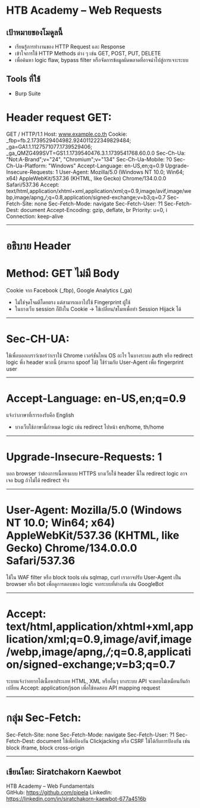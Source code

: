 # HTB Academy – Web Requests
## เป้าหมายของโมดูลนี้
- เรียนรู้การทำงานของ HTTP Request และ Response
- เข้าใจการใช้ HTTP Methods ต่าง ๆ เช่น GET, POST, PUT, DELETE
- เพื่อค้นหา logic flaw, bypass filter หรือจัดการข้อมูลผิดพลาดที่อาจนำไปสู่การเจาะระบบ

## Tools ที่ใช้
- Burp Suite

# Header request GET:
GET / HTTP/1.1
Host: www.example.co.th
Cookie: _fbp=fb.2.1739529404982.924011222349829484; _ga=GA1.1.1127571077.1739529406; _ga_QMZG499SVT=GS1.1.1739540476.3.1.1739541768.60.0.0
Sec-Ch-Ua: "Not:A-Brand";v="24", "Chromium";v="134"
Sec-Ch-Ua-Mobile: ?0
Sec-Ch-Ua-Platform: "Windows"
Accept-Language: en-US,en;q=0.9
Upgrade-Insecure-Requests: 1
User-Agent: Mozilla/5.0 (Windows NT 10.0; Win64; x64) AppleWebKit/537.36 (KHTML, like Gecko) Chrome/134.0.0.0 Safari/537.36
Accept: text/html,application/xhtml+xml,application/xml;q=0.9,image/avif,image/webp,image/apng,*/*;q=0.8,application/signed-exchange;v=b3;q=0.7
Sec-Fetch-Site: none
Sec-Fetch-Mode: navigate
Sec-Fetch-User: ?1
Sec-Fetch-Dest: document
Accept-Encoding: gzip, deflate, br
Priority: u=0, i
Connection: keep-alive

-----------
# อธิบาย Header

# Method: GET ไม่มี Body
Cookie จาก Facebook (_fbp), Google Analytics (_ga)
- ไม่ใช่จุดโจมตีโดยตรง แต่สามารถเอาไปใช้ Fingerprint ผู้ใช้
- ในบางเว็บ session ก็ฝังใน Cookie → ใช้เปลี่ยน/ขโมยเพื่อทำ Session Hijack ได้

---
# Sec-CH-UA:
ใช้เพื่อบอกเบราว์เซอร์ว่าเราใช้ Chrome เวอร์ชันไหน OS อะไร
ในบางระบบ auth หรือ redirect logic พึ่ง header พวกนี้ (สามารถ spoof ได้)
ใช้ร่วมกับ User-Agent เพื่อ fingerprint user

---
# Accept-Language: en-US,en;q=0.9
แจ้งว่าภาษาที่เรารองรับคือ English
- บางเว็บใช้ภาษานี้กำหนด logic เช่น redirect ไปหน้า en/home, th/home

---
# Upgrade-Insecure-Requests: 1
บอก browser ว่าต้องการเนื้อหาแบบ HTTPS บางเว็บใช้ header นี้ใน redirect logic
อาจเจอ bug ถ้าไม่ได้ redirect จริง

---
# User-Agent: Mozilla/5.0 (Windows NT 10.0; Win64; x64) AppleWebKit/537.36 (KHTML, like Gecko) Chrome/134.0.0.0 Safari/537.36
ใช้ใน WAF filter หรือ block tools เช่น sqlmap, curl
เราอาจปรับ User-Agent เป็น browser หรือ bot เพื่อดูการตอบของ logic จากระบบที่ต่างกัน เช่น GoogleBot

---
# Accept: text/html,application/xhtml+xml,application/xml;q=0.9,image/avif,image/webp,image/apng,*/*;q=0.8,application/signed-exchange;v=b3;q=0.7
ระบบแจ้งว่าอยากได้เนื้อหาประเภท HTML, XML หรืออื่นๆ
บางระบบ API จะตอบไม่เหมือนกันถ้าเปลี่ยน Accept: application/json เพื่อใช้ทดสอบ API mapping request

---
# กลุ่ม Sec-Fetch:
Sec-Fetch-Site: none
Sec-Fetch-Mode: navigate
Sec-Fetch-User: ?1
Sec-Fetch-Dest: document
ใช้เพื่อป้องกัน Clickjacking หรือ CSRF
ใช้ได้กับการป้องกัน เช่น block iframe, block cross-origin

---
## เขียนโดย: Siratchakorn Kaewbot  
HTB Academy – Web Fundamentals  
GitHub: https://github.com/pipela
LinkedIn: https://linkedin.com/in/siratchakorn-kaewbot-677a4516b


